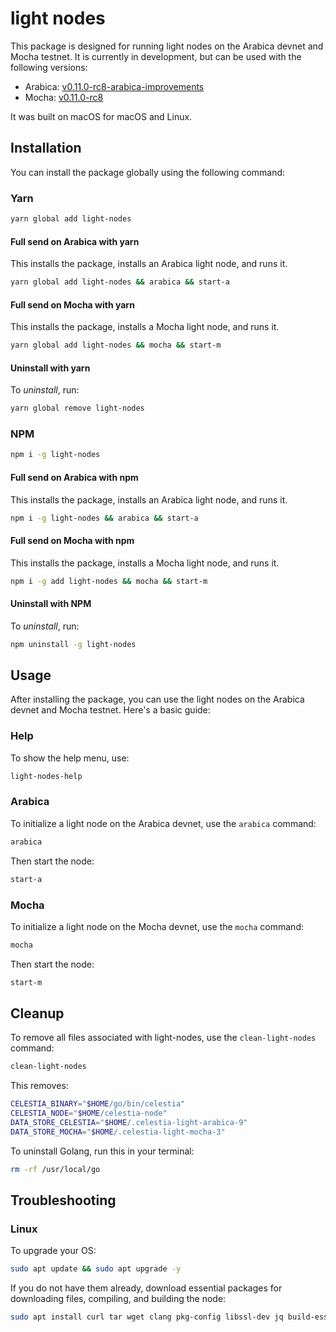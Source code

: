 # light nodes

This package is designed for running light nodes on the Arabica devnet and Mocha testnet. It is currently in development, but can be used with the following versions:

- Arabica: [v0.11.0-rc8-arabica-improvements](https://github.com/celestiaorg/celestia-node/releases/tag/v0.11.0-rc8-arabica-improvements)
- Mocha: [v0.11.0-rc8](https://github.com/celestiaorg/celestia-node/releases/tag/v0.11.0-rc8)

It was built on macOS for macOS and Linux.

## Installation

You can install the package globally using the following command:

### Yarn

```bash
yarn global add light-nodes
```

#### Full send on Arabica with yarn

This installs the package, installs an Arabica light node, and runs it.

```bash
yarn global add light-nodes && arabica && start-a
```

#### Full send on Mocha with yarn

This installs the package, installs a Mocha light node, and runs it.

```bash
yarn global add light-nodes && mocha && start-m
```

#### Uninstall with yarn

To _uninstall_, run:

```bash
yarn global remove light-nodes
```

### NPM

```bash
npm i -g light-nodes
```

#### Full send on Arabica with npm

This installs the package, installs an Arabica light node, and runs it.

```bash
npm i -g light-nodes && arabica && start-a
```

#### Full send on Mocha with npm

This installs the package, installs a Mocha light node, and runs it.

```bash
npm i -g add light-nodes && mocha && start-m
```

#### Uninstall with NPM

To _uninstall_, run:

```bash
npm uninstall -g light-nodes
```

## Usage

After installing the package, you can use the light nodes on the Arabica devnet
and Mocha testnet. Here's a basic guide:

### Help

To show the help menu, use:

```bash
light-nodes-help
```

### Arabica

To initialize a light node on the Arabica devnet, use the `arabica` command:

```bash
arabica
```

Then start the node:

```bash
start-a
```

### Mocha

To initialize a light node on the Mocha devnet, use the `mocha` command:

```bash
mocha
```

Then start the node:

```bash
start-m
```

## Cleanup

To remove all files associated with light-nodes, use the `clean-light-nodes` command:

```bash
clean-light-nodes
```

This removes:

```bash
CELESTIA_BINARY="$HOME/go/bin/celestia"
CELESTIA_NODE="$HOME/celestia-node"
DATA_STORE_CELESTIA="$HOME/.celestia-light-arabica-9"
DATA_STORE_MOCHA="$HOME/.celestia-light-mocha-3"
```

To uninstall Golang, run this in your terminal:

```bash
rm -rf /usr/local/go
```

<!-- To remove all files associated with light-nodes in a custom base path, use the `clean-light-nodes` command followed by the path:

```bash
clean-light-nodes /path/to/custom/basepath
``` -->
## Troubleshooting

### Linux

To upgrade your OS:

```bash
sudo apt update && sudo apt upgrade -y
```

If you do not have them already, download essential packages for downloading files, compiling, and building the node:

```bash
sudo apt install curl tar wget clang pkg-config libssl-dev jq build-essential git make ncdu -y
```
